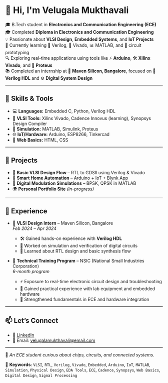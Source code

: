 # 👋 Hi, I'm Velugala Mukthavali

🎓 B.Tech student in **Electronics and Communication Engineering (ECE)**  
🎓 Completed **Diploma in Electronics and Communication Engineering**  
💡 Passionate about **VLSI Design**, **Embedded Systems**, and **IoT Projects**  
🌱 Currently learning 🧠 Verilog, 🔧 Vivado, 📊 MATLAB, and 🧪 circuit prototyping  
🔍 Exploring real-time applications using tools like ⚡ **Arduino**, 🛠 **Xilinx Vivado**, and 🧿 **Proteus**  
📚 Completed an internship at 🏢 **Maven Silicon, Bangalore**, focused on 🔡 **Verilog HDL** and ⚙️ **Digital System Design**

---

## 🧰 Skills & Tools

- 💻 **Languages:** Embedded C, Python, Verilog HDL  
- 🧠 **VLSI Tools:** Xilinx Vivado, Cadence Innovus (learning), Synopsys Design Compiler  
- 🧪 **Simulation:** MATLAB, Simulink, Proteus  
- 🌐 **IoT/Hardware:** Arduino, ESP8266, Tinkercad  
- 🎨 **Web Basics:** HTML, CSS

---

## 📌 Projects

- 🧬 **Basic VLSI Design Flow** – RTL to GDSII using Verilog & Vivado  
- 🏡 **Smart Home Automation** – Arduino + IoT + Blynk App  
- 📶 **Digital Modulation Simulations** – BPSK, QPSK in MATLAB  
- 🌍 **Personal Portfolio Site** *(in-progress)*

---

## 💼 Experience

- 🏢 **VLSI Design Intern** – Maven Silicon, Bangalore  
  *Feb 2024 – Apr 2024*  
  - 🛠 Gained hands-on experience with **Verilog HDL**  
  - 🔎 Worked on simulation and verification of digital circuits  
  - 📐 Learned about RTL design and basic synthesis flow

- 🏢 **Technical Training Program** – NSIC (National Small Industries Corporation)  
  *6-month program*  
  - ⚡ Exposure to real-time electronic circuit design and troubleshooting  
  - 🔬 Gained practical experience with lab equipment and embedded hardware  
  - 🧠 Strengthened fundamentals in ECE and hardware integration

---

## 📫 Let’s Connect

- 💼 [LinkedIn](https://linkedin.com/in/velugalamukthavali)  
- 📧 Email: [velugalamukthavali@email.com](mailto:velugalamukthavali@email.com)

---

💬 *An ECE student curious about chips, circuits, and connected systems.*

🔖 **Keywords**: `VLSI`, `RTL`, `Verilog`, `Vivado`, `Embedded`, `Arduino`, `IoT`, `MATLAB`, `Simulation`, `Physical Design`, `EDA Tools`, `ECE`, `Cadence`, `Synopsys`, `Web Basics`, `Digital Design`, `Signal Processing`

